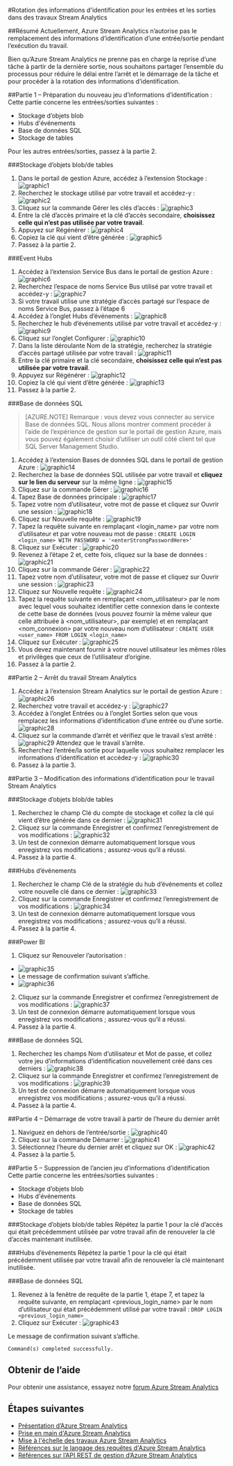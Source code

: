 <properties 
	pageTitle="Stream Analytics : inverser les informations d'identification de connexion pour les entrées et sorties | Microsoft Azure" 
	description="Découvrez comment mettre à jour les informations d’identification pour les entrées et les sorties Stream Analytics."
	keywords="informations d’identification"
	services="stream-analytics" 
	documentationCenter="" 
	authors="jeffstokes72" 
	manager="jhubbard" 
	editor="cgronlun"/>

<tags 
	ms.service="stream-analytics" 
	ms.devlang="na" 
	ms.topic="article" 
	ms.tgt_pltfrm="na" 
	ms.workload="data-services" 
	ms.date="07/27/2016" 
	ms.author="jeffstok"/>

#Rotation des informations d'identification pour les entrées et les sorties dans des travaux Stream Analytics

##Résumé
Actuellement, Azure Stream Analytics n’autorise pas le remplacement des informations d’identification d’une entrée/sortie pendant l’exécution du travail.

Bien qu’Azure Stream Analytics ne prenne pas en charge la reprise d’une tâche à partir de la dernière sortie, nous souhaitons partager l’ensemble du processus pour réduire le délai entre l’arrêt et le démarrage de la tâche et pour procéder à la rotation des informations d’identification.

##Partie 1 – Préparation du nouveau jeu d’informations d’identification :
Cette partie concerne les entrées/sorties suivantes :

* Stockage d’objets blob
* Hubs d'événements
* Base de données SQL
* Stockage de tables

Pour les autres entrées/sorties, passez à la partie 2.

###Stockage d’objets blob/de tables
1.  Dans le portail de gestion Azure, accédez à l’extension Stockage : ![graphic1][graphic1]
2.  Recherchez le stockage utilisé par votre travail et accédez-y : ![graphic2][graphic2]
3.  Cliquez sur la commande Gérer les clés d’accès : ![graphic3][graphic3]
4.  Entre la clé d’accès primaire et la clé d’accès secondaire, **choisissez celle qui n’est pas utilisée par votre travail**.
5.  Appuyez sur Régénérer : ![graphic4][graphic4]
6.  Copiez la clé qui vient d’être générée : ![graphic5][graphic5]
7.  Passez à la partie 2.

###Event Hubs
1.  Accédez à l’extension Service Bus dans le portail de gestion Azure : ![graphic6][graphic6]
2.  Recherchez l’espace de noms Service Bus utilisé par votre travail et accédez-y : ![graphic7][graphic7]
3.  Si votre travail utilise une stratégie d’accès partagé sur l’espace de noms Service Bus, passez à l’étape 6
4.  Accédez à l’onglet Hubs d’événements : ![graphic8][graphic8]
5.  Recherchez le hub d’événements utilisé par votre travail et accédez-y : ![graphic9][graphic9]
6.  Cliquez sur l’onglet Configurer : ![graphic10][graphic10]
7.  Dans la liste déroulante Nom de la stratégie, recherchez la stratégie d’accès partagé utilisée par votre travail : ![graphic11][graphic11]
8.  Entre la clé primaire et la clé secondaire, **choisissez celle qui n’est pas utilisée par votre travail**.
9.  Appuyez sur Régénérer : ![graphic12][graphic12]
10. Copiez la clé qui vient d’être générée : ![graphic13][graphic13]
11. Passez à la partie 2.

###Base de données SQL

>[AZURE.NOTE] Remarque : vous devez vous connecter au service Base de données SQL. Nous allons montrer comment procéder à l’aide de l’expérience de gestion sur le portail de gestion Azure, mais vous pouvez également choisir d’utiliser un outil côté client tel que SQL Server Management Studio.

1.  Accédez à l’extension Bases de données SQL dans le portail de gestion Azure : ![graphic14][graphic14]
2.  Recherchez la base de données SQL utilisée par votre travail et **cliquez sur le lien du serveur** sur la même ligne : ![graphic15][graphic15]
3.  Cliquez sur la commande Gérer : ![graphic16][graphic16]
4.  Tapez Base de données principale : ![graphic17][graphic17]
5.  Tapez votre nom d’utilisateur, votre mot de passe et cliquez sur Ouvrir une session : ![graphic18][graphic18]
6.  Cliquez sur Nouvelle requête : ![graphic19][graphic19]
7.  Tapez la requête suivante en remplaçant <login\_name> par votre nom d’utilisateur et <enterStrongPasswordHere> par votre nouveau mot de passe : `CREATE LOGIN <login_name> WITH PASSWORD = '<enterStrongPasswordHere>'`
8.  Cliquez sur Exécuter : ![graphic20][graphic20]
9.  Revenez à l’étape 2 et, cette fois, cliquez sur la base de données : ![graphic21][graphic21]
10. Cliquez sur la commande Gérer : ![graphic22][graphic22]
11. Tapez votre nom d’utilisateur, votre mot de passe et cliquez sur Ouvrir une session : ![graphic23][graphic23]
12. Cliquez sur Nouvelle requête : ![graphic24][graphic24]
13. Tapez la requête suivante en remplaçant <nom\_utilisateur> par le nom avec lequel vous souhaitez identifier cette connexion dans le contexte de cette base de données (vous pouvez fournir la même valeur que celle attribuée à <nom\_utilisateur>, par exemple) et en remplaçant <nom\_connexion> par votre nouveau nom d’utilisateur : `CREATE USER <user_name> FROM LOGIN <login_name>`
14. Cliquez sur Exécuter : ![graphic25][graphic25]
15. Vous devez maintenant fournir à votre nouvel utilisateur les mêmes rôles et privilèges que ceux de l’utilisateur d’origine.
16. Passez à la partie 2.

##Partie 2 – Arrêt du travail Stream Analytics
1.  Accédez à l’extension Stream Analytics sur le portail de gestion Azure : ![graphic26][graphic26]
2.  Recherchez votre travail et accédez-y : ![graphic27][graphic27]
3.  Accédez à l’onglet Entrées ou à l’onglet Sorties selon que vous remplacez les informations d’identification d’une entrée ou d’une sortie. ![graphic28][graphic28]
4.  Cliquez sur la commande d’arrêt et vérifiez que le travail s’est arrêté : ![graphic29][graphic29] Attendez que le travail s’arrête.
5.  Recherchez l’entrée/la sortie pour laquelle vous souhaitez remplacer les informations d’identification et accédez-y : ![graphic30][graphic30]
6.  Passez à la partie 3.

##Partie 3 – Modification des informations d’identification pour le travail Stream Analytics

###Stockage d’objets blob/de tables
1.	Recherchez le champ Clé du compte de stockage et collez la clé qui vient d’être générée dans ce dernier : ![graphic31][graphic31]
2.	Cliquez sur la commande Enregistrer et confirmez l’enregistrement de vos modifications : ![graphic32][graphic32]
3.	Un test de connexion démarre automatiquement lorsque vous enregistrez vos modifications ; assurez-vous qu’il a réussi.
4.	Passez à la partie 4.

###Hubs d’événements
1.	Recherchez le champ Clé de la stratégie du hub d’événements et collez votre nouvelle clé dans ce dernier : ![graphic33][graphic33]
2.	Cliquez sur la commande Enregistrer et confirmez l’enregistrement de vos modifications : ![graphic34][graphic34]
3.	Un test de connexion démarre automatiquement lorsque vous enregistrez vos modifications ; assurez-vous qu’il a réussi.
4.	Passez à la partie 4.

###Power BI
1.	Cliquez sur Renouveler l’autorisation :
* ![graphic35][graphic35]
* Le message de confirmation suivant s’affiche.
* ![graphic36][graphic36]
2.	Cliquez sur la commande Enregistrer et confirmez l’enregistrement de vos modifications : ![graphic37][graphic37]
3.	Un test de connexion démarre automatiquement lorsque vous enregistrez vos modifications ; assurez-vous qu’il a réussi.
4.	Passez à la partie 4.

###Base de données SQL
1.	Recherchez les champs Nom d’utilisateur et Mot de passe, et collez votre jeu d’informations d’identification nouvellement créé dans ces derniers : ![graphic38][graphic38]
2.	Cliquez sur la commande Enregistrer et confirmez l’enregistrement de vos modifications : ![graphic39][graphic39]
3.	Un test de connexion démarre automatiquement lorsque vous enregistrez vos modifications ; assurez-vous qu’il a réussi.
4.	Passez à la partie 4.

##Partie 4 – Démarrage de votre travail à partir de l’heure du dernier arrêt
1.	Naviguez en dehors de l’entrée/sortie : ![graphic40][graphic40]
2.	Cliquez sur la commande Démarrer : ![graphic41][graphic41]
3.	Sélectionnez l’heure du dernier arrêt et cliquez sur OK : ![graphic42][graphic42]
4.	Passez à la partie 5.

##Partie 5 – Suppression de l’ancien jeu d’informations d’identification
Cette partie concerne les entrées/sorties suivantes :
* Stockage d’objets blob
* Hubs d'événements
* Base de données SQL
* Stockage de tables

###Stockage d’objets blob/de tables
Répétez la partie 1 pour la clé d’accès qui était précédemment utilisée par votre travail afin de renouveler la clé d’accès maintenant inutilisée.

###Hubs d’événements
Répétez la partie 1 pour la clé qui était précédemment utilisée par votre travail afin de renouveler la clé maintenant inutilisée.

###Base de données SQL
1.	Revenez à la fenêtre de requête de la partie 1, étape 7, et tapez la requête suivante, en remplaçant <previous\_login\_name> par le nom d’utilisateur qui était précédemment utilisé par votre travail : `DROP LOGIN <previous_login_name>`
2.	Cliquez sur Exécuter : ![graphic43][graphic43]

Le message de confirmation suivant s’affiche.

	Command(s) completed successfully.

## Obtenir de l’aide
Pour obtenir une assistance, essayez notre [forum Azure Stream Analytics](https://social.msdn.microsoft.com/Forums/fr-FR/home?forum=AzureStreamAnalytics)

## Étapes suivantes

- [Présentation d’Azure Stream Analytics](stream-analytics-introduction.md)
- [Prise en main d'Azure Stream Analytics](stream-analytics-get-started.md)
- [Mise à l'échelle des travaux Azure Stream Analytics](stream-analytics-scale-jobs.md)
- [Références sur le langage des requêtes d'Azure Stream Analytics](https://msdn.microsoft.com/library/azure/dn834998.aspx)
- [Références sur l’API REST de gestion d’Azure Stream Analytics](https://msdn.microsoft.com/library/azure/dn835031.aspx)


[graphic1]: ./media/stream-analytics-login-credentials-inputs-outputs/1-stream-analytics-login-credentials-inputs-outputs.png
[graphic2]: ./media/stream-analytics-login-credentials-inputs-outputs/2-stream-analytics-login-credentials-inputs-outputs.png
[graphic3]: ./media/stream-analytics-login-credentials-inputs-outputs/3-stream-analytics-login-credentials-inputs-outputs.png
[graphic4]: ./media/stream-analytics-login-credentials-inputs-outputs/4-stream-analytics-login-credentials-inputs-outputs.png
[graphic5]: ./media/stream-analytics-login-credentials-inputs-outputs/5-stream-analytics-login-credentials-inputs-outputs.png
[graphic6]: ./media/stream-analytics-login-credentials-inputs-outputs/6-stream-analytics-login-credentials-inputs-outputs.png
[graphic7]: ./media/stream-analytics-login-credentials-inputs-outputs/7-stream-analytics-login-credentials-inputs-outputs.png
[graphic8]: ./media/stream-analytics-login-credentials-inputs-outputs/8-stream-analytics-login-credentials-inputs-outputs.png
[graphic9]: ./media/stream-analytics-login-credentials-inputs-outputs/9-stream-analytics-login-credentials-inputs-outputs.png
[graphic10]: ./media/stream-analytics-login-credentials-inputs-outputs/10-stream-analytics-login-credentials-inputs-outputs.png
[graphic11]: ./media/stream-analytics-login-credentials-inputs-outputs/11-stream-analytics-login-credentials-inputs-outputs.png
[graphic12]: ./media/stream-analytics-login-credentials-inputs-outputs/12-stream-analytics-login-credentials-inputs-outputs.png
[graphic13]: ./media/stream-analytics-login-credentials-inputs-outputs/13-stream-analytics-login-credentials-inputs-outputs.png
[graphic14]: ./media/stream-analytics-login-credentials-inputs-outputs/14-stream-analytics-login-credentials-inputs-outputs.png
[graphic15]: ./media/stream-analytics-login-credentials-inputs-outputs/15-stream-analytics-login-credentials-inputs-outputs.png
[graphic16]: ./media/stream-analytics-login-credentials-inputs-outputs/16-stream-analytics-login-credentials-inputs-outputs.png
[graphic17]: ./media/stream-analytics-login-credentials-inputs-outputs/17-stream-analytics-login-credentials-inputs-outputs.png
[graphic18]: ./media/stream-analytics-login-credentials-inputs-outputs/18-stream-analytics-login-credentials-inputs-outputs.png
[graphic19]: ./media/stream-analytics-login-credentials-inputs-outputs/19-stream-analytics-login-credentials-inputs-outputs.png
[graphic20]: ./media/stream-analytics-login-credentials-inputs-outputs/20-stream-analytics-login-credentials-inputs-outputs.png
[graphic21]: ./media/stream-analytics-login-credentials-inputs-outputs/21-stream-analytics-login-credentials-inputs-outputs.png
[graphic22]: ./media/stream-analytics-login-credentials-inputs-outputs/22-stream-analytics-login-credentials-inputs-outputs.png
[graphic23]: ./media/stream-analytics-login-credentials-inputs-outputs/23-stream-analytics-login-credentials-inputs-outputs.png
[graphic24]: ./media/stream-analytics-login-credentials-inputs-outputs/24-stream-analytics-login-credentials-inputs-outputs.png
[graphic25]: ./media/stream-analytics-login-credentials-inputs-outputs/25-stream-analytics-login-credentials-inputs-outputs.png
[graphic26]: ./media/stream-analytics-login-credentials-inputs-outputs/26-stream-analytics-login-credentials-inputs-outputs.png
[graphic27]: ./media/stream-analytics-login-credentials-inputs-outputs/27-stream-analytics-login-credentials-inputs-outputs.png
[graphic28]: ./media/stream-analytics-login-credentials-inputs-outputs/28-stream-analytics-login-credentials-inputs-outputs.png
[graphic29]: ./media/stream-analytics-login-credentials-inputs-outputs/29-stream-analytics-login-credentials-inputs-outputs.png
[graphic30]: ./media/stream-analytics-login-credentials-inputs-outputs/30-stream-analytics-login-credentials-inputs-outputs.png
[graphic31]: ./media/stream-analytics-login-credentials-inputs-outputs/31-stream-analytics-login-credentials-inputs-outputs.png
[graphic32]: ./media/stream-analytics-login-credentials-inputs-outputs/32-stream-analytics-login-credentials-inputs-outputs.png
[graphic33]: ./media/stream-analytics-login-credentials-inputs-outputs/33-stream-analytics-login-credentials-inputs-outputs.png
[graphic34]: ./media/stream-analytics-login-credentials-inputs-outputs/34-stream-analytics-login-credentials-inputs-outputs.png
[graphic35]: ./media/stream-analytics-login-credentials-inputs-outputs/35-stream-analytics-login-credentials-inputs-outputs.png
[graphic36]: ./media/stream-analytics-login-credentials-inputs-outputs/36-stream-analytics-login-credentials-inputs-outputs.png
[graphic37]: ./media/stream-analytics-login-credentials-inputs-outputs/37-stream-analytics-login-credentials-inputs-outputs.png
[graphic38]: ./media/stream-analytics-login-credentials-inputs-outputs/38-stream-analytics-login-credentials-inputs-outputs.png
[graphic39]: ./media/stream-analytics-login-credentials-inputs-outputs/39-stream-analytics-login-credentials-inputs-outputs.png
[graphic40]: ./media/stream-analytics-login-credentials-inputs-outputs/40-stream-analytics-login-credentials-inputs-outputs.png
[graphic41]: ./media/stream-analytics-login-credentials-inputs-outputs/41-stream-analytics-login-credentials-inputs-outputs.png
[graphic42]: ./media/stream-analytics-login-credentials-inputs-outputs/42-stream-analytics-login-credentials-inputs-outputs.png
[graphic43]: ./media/stream-analytics-login-credentials-inputs-outputs/43-stream-analytics-login-credentials-inputs-outputs.png
 

<!---HONumber=AcomDC_0921_2016-->